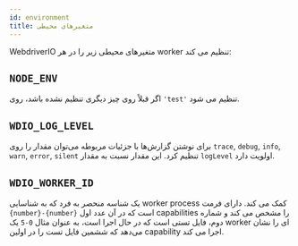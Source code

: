 ```yaml
---
id: environment
title: متغیرهای محیطی
---
```


WebdriverIO متغیرهای محیطی زیر را در هر worker تنظیم می کند:

## `NODE_ENV`

اگر قبلاً روی چیز دیگری تنظیم نشده باشد، روی `'test'` تنظیم می شود.

## `WDIO_LOG_LEVEL`

برای نوشتن گزارش‌ها با جزئیات مربوطه می‌توان مقدار را روی `trace`, `debug`, `info`, `warn`, `error`, `silent` تنظیم کرد. این مقدار نسبت به مقدار `logLevel` اولویت دارد.

## `WDIO_WORKER_ID`

یک شناسه منحصر به فرد که به شناسایی worker process کمک می کند. دارای فرمت `{number}-{number}` است که در آن عدد اول capabilities را مشخص می کند و شماره دوم، فایل تستی است که در حال اجرا است، به عنوان مثال `0-5` یک worker ای را نشان می‌دهد که ششمین فایل تست را در اولین capability اجرا می کند.
